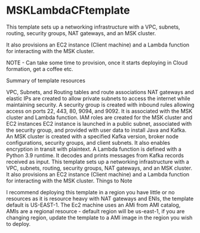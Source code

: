 # MSKLambdaCFtemplate

This template sets up a networking infrastructure with a VPC, subnets, routing, security groups, NAT gateways, and an MSK cluster.

It also provisions an EC2 instance (Client machine) and a Lambda function for interacting with the MSK cluster.

NOTE - Can take some time to provision, once it starts deploying in Cloud formation, get a coffee etc.

Summary of template resources

VPC, Subnets, and Routing tables and route associations
NAT gateways and elastic IPs are created to allow private subnets to access the internet while maintaining security.
A security group is created with inbound rules allowing access on ports 22, 443, 80, 9094, and 9092. It is associated with the MSK cluster and Lambda function.
IAM roles are created for the MSK cluster and EC2 instances
EC2 instance is launched in a public subnet, associated with the security group, and provided with user data to install Java and Kafka.
An MSK cluster is created with a specified Kafka version, broker node configurations, security groups, and client subnets. It also enables encryption in transit with plaintext.
A Lambda function is defined with a Python 3.9 runtime. It decodes and prints messages from Kafka records received as input.
This template sets up a networking infrastructure with a VPC, subnets, routing, security groups, NAT gateways, and an MSK cluster.
It also provisions an EC2 instance (Client machine) and a Lambda function for interacting with the MSK cluster.
Things to Note

I recommend deploying this template in a region you have little or no resources as it is resource heavy with NAT gateways and ENIs, the template default is US-EAST-1.
The Ec2 machine uses an AMi from AMI catalog, AMIs are a regional resource - default region will be us-east-1, if you are changing region, update the template to a AMI image in the region you wish to deploy.
